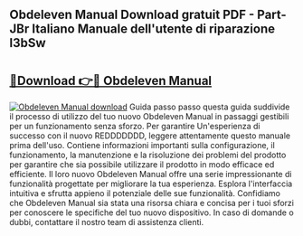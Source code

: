 ## Obdeleven Manual Download gratuit PDF - Part-JBr Italiano Manuale dell'utente di riparazione l3bSw

# <h2><a href="http://dfa1dc.blite.top/?on=Obdeleven+Manual">🔗Download 👉🔴 Obdeleven Manual</a></h2>

[![Obdeleven Manual download](https://i.imgur.com/lujVjoI.png)](http://dfa1dc.blite.top/?on=Obdeleven+Manual)
Guida passo passo questa guida suddivide il processo di utilizzo del tuo nuovo Obdeleven Manual in passaggi gestibili per un funzionamento senza sforzo. Per garantire Un'esperienza di successo con il nuovo REDDDDDDD, leggere attentamente questo manuale prima dell'uso. Contiene informazioni importanti sulla configurazione, il funzionamento, la manutenzione e la risoluzione dei problemi del prodotto per garantire che sia possibile utilizzare il prodotto in modo efficace ed efficiente. Il loro nuovo Obdeleven Manual offre una serie impressionante di funzionalità progettate per migliorare la tua esperienza. Esplora l'interfaccia intuitiva e sfrutta appieno il potenziale delle sue funzionalità. Confidiamo che Obdeleven Manual sia stata una risorsa chiara e concisa per i tuoi sforzi per conoscere le specifiche del tuo nuovo dispositivo. In caso di domande o dubbi, contattare il nostro team di assistenza clienti.
